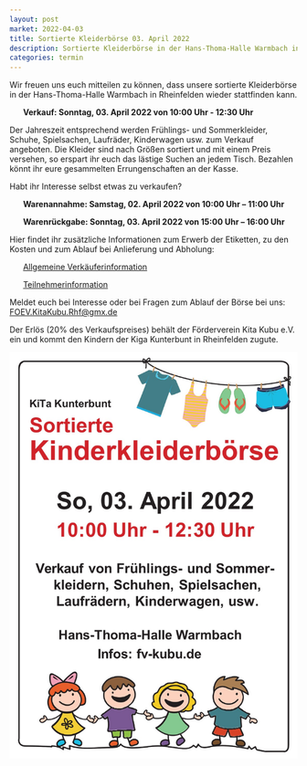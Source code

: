 ```yaml
---
layout: post
market: 2022-04-03
title: Sortierte Kleiderbörse 03. April 2022
description: Sortierte Kleiderbörse in der Hans-Thoma-Halle Warmbach in Rheinfelden am 3. April 2022
categories: termin
---
```


Wir freuen uns euch mitteilen zu können, dass unsere sortierte Kleiderbörse in der Hans-Thoma-Halle Warmbach in Rheinfelden wieder stattfinden kann.

&nbsp;&nbsp;&nbsp;&nbsp;&nbsp;&nbsp;**Verkauf: Sonntag, 03. April 2022 von 10:00 Uhr - 12:30 Uhr**

Der Jahreszeit entsprechend werden Frühlings- und Sommerkleider, Schuhe, Spielsachen, Laufräder, Kinderwagen usw. zum Verkauf angeboten.
Die Kleider sind nach Größen sortiert und mit einem Preis versehen, so erspart ihr euch das lästige Suchen an jedem Tisch. 
Bezahlen könnt ihr eure gesammelten Errungenschaften an der Kasse.

Habt ihr Interesse selbst etwas zu verkaufen?

  &nbsp;&nbsp;&nbsp;&nbsp;&nbsp;&nbsp;**Warenannahme: 	Samstag, 02. April 2022 von 10:00 Uhr – 11:00 Uhr**
  
  &nbsp;&nbsp;&nbsp;&nbsp;&nbsp;&nbsp;**Warenrückgabe: 	Sonntag, 03. April 2022 von 15:00 Uhr – 16:00 Uhr**

Hier findet ihr zusätzliche Informationen zum Erwerb der Etiketten, zu den Kosten und zum Ablauf bei Anlieferung und Abholung:
  
  &nbsp;&nbsp;&nbsp;&nbsp;&nbsp;&nbsp;[Allgemeine Verkäuferinformation](/docs/Allgemeine_Verkäuferinfo.pdf)
  
  &nbsp;&nbsp;&nbsp;&nbsp;&nbsp;&nbsp;[Teilnehmerinformation](/docs/Allgemeine_Teilnehmerinfo.pdf)
  
Meldet euch bei Interesse oder bei Fragen zum Ablauf der Börse bei uns: <FOEV.KitaKubu.Rhf@gmx.de>

Der Erlös (20% des Verkaufspreises) behält der Förderverein Kita Kubu e.V. ein und kommt den Kindern der Kiga Kunterbunt in Rheinfelden zugute.

![Sortierte Kleidung](/images/Plakat_April_22_weiss.jpg)